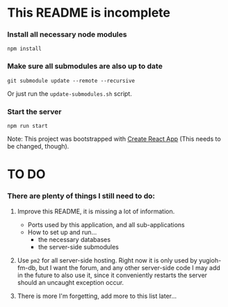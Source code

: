 # This README is incomplete

### Install all necessary node modules

`npm install`


### Make sure all submodules are also up to date

`git submodule update --remote --recursive`

Or just run the `update-submodules.sh` script.


### Start the server

`npm run start`

Note: This project was bootstrapped with [Create React App](https://github.com/facebook/create-react-app) (This needs to be changed, though).

# TO DO

### There are plenty of things I still need to do:

1. Improve this README, it is missing a lot of information. 
	* Ports used by this application, and all sub-applications
	* How to set up and run...
      - the necessary databases
      - the server-side submodules

2. Use `pm2` for all server-side hosting. Right now it is only used by
   yugioh-fm-db, but I want the forum, and any other server-side code I
   may add in the future to also use it, since it conveniently restarts
   the server should an uncaught exception occur.

3. There is more I'm forgetting, add more to this list later...
